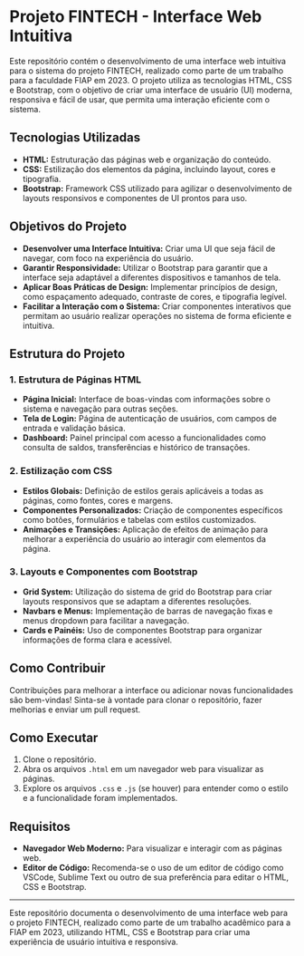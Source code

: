 # Projeto FINTECH - Interface Web Intuitiva

Este repositório contém o desenvolvimento de uma interface web intuitiva para o sistema do projeto FINTECH, realizado como parte de um trabalho para a faculdade FIAP em 2023. O projeto utiliza as tecnologias HTML, CSS e Bootstrap, com o objetivo de criar uma interface de usuário (UI) moderna, responsiva e fácil de usar, que permita uma interação eficiente com o sistema.

## Tecnologias Utilizadas

- **HTML:** Estruturação das páginas web e organização do conteúdo.
- **CSS:** Estilização dos elementos da página, incluindo layout, cores e tipografia.
- **Bootstrap:** Framework CSS utilizado para agilizar o desenvolvimento de layouts responsivos e componentes de UI prontos para uso.

## Objetivos do Projeto

- **Desenvolver uma Interface Intuitiva:** Criar uma UI que seja fácil de navegar, com foco na experiência do usuário.
- **Garantir Responsividade:** Utilizar o Bootstrap para garantir que a interface seja adaptável a diferentes dispositivos e tamanhos de tela.
- **Aplicar Boas Práticas de Design:** Implementar princípios de design, como espaçamento adequado, contraste de cores, e tipografia legível.
- **Facilitar a Interação com o Sistema:** Criar componentes interativos que permitam ao usuário realizar operações no sistema de forma eficiente e intuitiva.

## Estrutura do Projeto

### 1. Estrutura de Páginas HTML
- **Página Inicial:** Interface de boas-vindas com informações sobre o sistema e navegação para outras seções.
- **Tela de Login:** Página de autenticação de usuários, com campos de entrada e validação básica.
- **Dashboard:** Painel principal com acesso a funcionalidades como consulta de saldos, transferências e histórico de transações.

### 2. Estilização com CSS
- **Estilos Globais:** Definição de estilos gerais aplicáveis a todas as páginas, como fontes, cores e margens.
- **Componentes Personalizados:** Criação de componentes específicos como botões, formulários e tabelas com estilos customizados.
- **Animações e Transições:** Aplicação de efeitos de animação para melhorar a experiência do usuário ao interagir com elementos da página.

### 3. Layouts e Componentes com Bootstrap
- **Grid System:** Utilização do sistema de grid do Bootstrap para criar layouts responsivos que se adaptam a diferentes resoluções.
- **Navbars e Menus:** Implementação de barras de navegação fixas e menus dropdown para facilitar a navegação.
- **Cards e Painéis:** Uso de componentes Bootstrap para organizar informações de forma clara e acessível.

## Como Contribuir

Contribuições para melhorar a interface ou adicionar novas funcionalidades são bem-vindas! Sinta-se à vontade para clonar o repositório, fazer melhorias e enviar um pull request.

## Como Executar

1. Clone o repositório.
2. Abra os arquivos `.html` em um navegador web para visualizar as páginas.
3. Explore os arquivos `.css` e `.js` (se houver) para entender como o estilo e a funcionalidade foram implementados.

## Requisitos

- **Navegador Web Moderno:** Para visualizar e interagir com as páginas web.
- **Editor de Código:** Recomenda-se o uso de um editor de código como VSCode, Sublime Text ou outro de sua preferência para editar o HTML, CSS e Bootstrap.


---

Este repositório documenta o desenvolvimento de uma interface web para o projeto FINTECH, realizado como parte de um trabalho acadêmico para a FIAP em 2023, utilizando HTML, CSS e Bootstrap para criar uma experiência de usuário intuitiva e responsiva.

